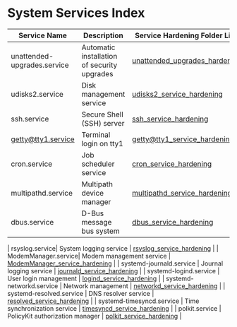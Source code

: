 # System Services Index

| Service Name               | Description                              | Service Hardening Folder Link                                  |
|----------------------------|----------------------------------------|---------------------------------------------------------------|
| unattended-upgrades.service | Automatic installation of security upgrades| [unattended_upgrades_hardening](./02_boot_and_services/services/unattended_upgrades_hardening/README.md) |
| udisks2.service             | Disk management service | [udisks2_service_hardening](./02_boot_and_services/services/udisks2_service_hardening/README.md)           |
| ssh.service                 | Secure Shell (SSH) server | [ssh_service_hardening](./02_boot_and_services/services/ssh_service_hardening/README.md)                   |
| getty@tty1.service | Terminal login on tty1                  | [getty@tty1_service_hardening](./02_boot_and_services/services/getty@tty1_service_hardening/README.md)     |
| cron.service  | Job scheduler service                   | [cron_service_hardening](./02_boot_and_services/services/cron_service_hardening/README.md)                 |
| multipathd.service  | Multipath device manager                | [multipathd_service_hardening](./02_boot_and_services/services/multipathd_service_hardening/README.md)     |
| dbus.service  | D-Bus message bus system                | [dbus_service_hardening](./02_boot_and_services/services/dbus_service_hardening/README.md)                 |

| rsyslog.service| System logging service                  | [rsyslog_service_hardening](./02_boot_and_services/services/rsyslog_service_hardening/README.md)           |
| ModemManager.service| Modem management service                | [ModemManager_service_hardening](./02_boot_and_services/services/ModemManager_service_hardening/README.md) |
| systemd-journald.service | Journal logging service                 | [journald_service_hardening](./02_boot_and_services/services/journald_service_hardening/README.md)         |
| systemd-logind.service | User login management                   | [logind_service_hardening](./02_boot_and_services/services/logind_service_hardening/README.md)             |
| systemd-networkd.service | Network management                      | [networkd_service_hardening](./02_boot_and_services/services/networkd_service_hardening/README.md)         |
| systemd-resolved.service | DNS resolver service                    | [resolved_service_hardening](./02_boot_and_services/services/resolved_service_hardening/README.md)         |
| systemd-timesyncd.service | Time synchronization service            | [timesyncd_service_hardening](./02_boot_and_services/services/timesyncd_service_hardening/README.md)       |
| polkit.service | PolicyKit authorization manager        | [polkit_service_hardening](./02_boot_and_services/services/polkit_service_hardening/README.md)             |
